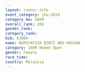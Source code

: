 ```yaml
---
layout: runner-info 
event_category: jbu-2019 
category_km: 16KM  
overall_rank: 268
gender_rank: 
category_rank: 
bib: 63004
name: NURSYAFIZA BINTI ABU HASSAN
category: 16KM Women Open
gender: Female
race_time: 
country: Malaysia
---
```

